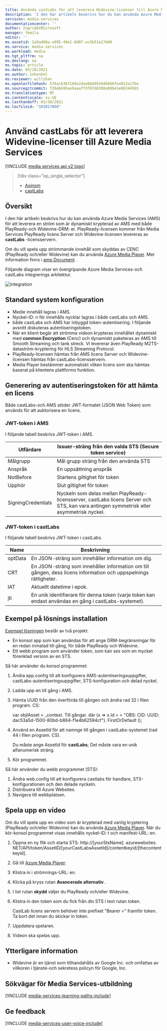 ```yaml
---
title: Använda castLabs för att leverera Widevine-licenser till Azure Media Services | Microsoft Docs
description: 'I den här artikeln beskrivs hur du kan använda Azure Media Services (AMS) för att leverera en ström som är dynamiskt krypterad av AMS med både PlayReady-och Widevine-DRM: er.'
services: media-services
documentationcenter: ''
author: IngridAtMicrosoft
manager: femila
editor: ''
ms.assetid: 2a9a408a-a995-49e1-8d8f-ac5b51e17d40
ms.service: media-services
ms.workload: media
ms.tgt_pltfrm: na
ms.devlang: na
ms.topic: article
ms.date: 03/10/2021
ms.author: inhenkel
ms.reviewer: willzhan
ms.openlocfilehash: 576ac636f166e2daebbb9919d6666fea913a17be
ms.sourcegitcommit: f28ebb95ae9aaaff3f87d8388a09b41e0b3445b5
ms.translationtype: MT
ms.contentlocale: sv-SE
ms.lasthandoff: 03/30/2021
ms.locfileid: "103017060"
---
```

# <a name="using-castlabs-to-deliver-widevine-licenses-to-azure-media-services"></a>Använd castLabs för att leverera Widevine-licenser till Azure Media Services

[!INCLUDE [media services api v2 logo](./includes/v2-hr.md)]
 
> [!div class="op_single_selector"]
> * [Axinom](media-services-axinom-integration.md)
> * [castLabs](media-services-castlabs-integration.md)
> 
> 

## <a name="overview"></a>Översikt

I den här artikeln beskrivs hur du kan använda Azure Media Services (AMS) för att leverera en ström som är dynamiskt krypterad av AMS med både PlayReady-och Widevine-DRM: er. PlayReady-licensen kommer från Media Services PlayReady licens Server och Widevine-licensen levereras av **castLabs** -licensservern.

Om du vill spela upp strömmande innehåll som skyddas av CENC (PlayReady och/eller Widevine) kan du använda  [Azure Media Player](https://aka.ms/azuremediaplayer). Mer information finns i [amp Document](https://amp.azure.net/libs/amp/latest/docs/) .

Följande diagram visar en övergripande Azure Media Services-och castLabs integrerings arkitektur.

![integration](./media/media-services-castlabs-integration/media-services-castlabs-integration.png)

## <a name="typical-system-set-up"></a>Standard system konfiguration

* Medie innehåll lagras i AMS.
* Nyckel-ID: n för innehålls nycklar lagras i både castLabs och AMS.
* både castLabs och AMS har inbyggd token-autentisering. I följande avsnitt diskuteras autentiseringstoken. 
* När en klient begär att strömma videon krypteras innehållet dynamiskt med **common Encryption** (Cenc) och dynamiskt paketeras av AMS till Smooth Streaming och tank streck. Vi levererar även PlayReady M2TS-dataström-kryptering för HLS Streaming Protocol.
* PlayReady-licensen hämtas från AMS licens Server och Widevine-licensen hämtas från castLabs-licensservern. 
* Media Player bestämmer automatiskt vilken licens som ska hämtas baserat på klientens plattforms funktion. 

## <a name="authentication-token-generation-for-getting-a-license"></a>Generering av autentiseringstoken för att hämta en licens

Både castLabs-och AMS stöder JWT-formatet (JSON Web Token) som används för att auktorisera en licens. 

### <a name="jwt-token-in-ams"></a>JWT-token i AMS

I följande tabell beskrivs JWT-token i AMS. 

| Utfärdare | Issuer-sträng från den valda STS (Secure token service) |
| --- | --- |
| Målgrupp |Mål grupp sträng från den använda STS |
| Anspråk |En uppsättning anspråk |
| NotBefore |Startens giltighet för token |
| Upphör |Slut giltighet för token |
| SigningCredentials |Nyckeln som delas mellan PlayReady-licensserver, castLabs licens Server och STS, kan vara antingen symmetrisk eller asymmetrisk nyckel. |

### <a name="jwt-token-in-castlabs"></a>JWT-token i castLabs

I följande tabell beskrivs JWT-token i castLabs. 

| Name | Beskrivning |
| --- | --- |
| optData |En JSON-sträng som innehåller information om dig. |
| CRT |En JSON-sträng som innehåller information om till gången, dess licens information och uppspelnings rättigheter. |
| IAT |Aktuellt datetime i epok. |
| jti |En unik identifierare för denna token (varje token kan endast användas en gång i castLabs-systemet). |

## <a name="sample-solution-setup"></a>Exempel på lösnings installation

[Exempel lösningen](https://github.com/AzureMediaServicesSamples/CastlabsIntegration) består av två projekt:

* En konsol app som kan användas för att ange DRM-begränsningar för en redan inmatad till gång, för både PlayReady och Widevine.
* Ett webb program som använder token, som kan ses som en mycket förenklad version av en STS.

Så här använder du konsol programmet:

1. Ändra app.config till att konfigurera AMS-autentiseringsuppgifter, castLabs-autentiseringsuppgifter, STS-konfiguration och delad nyckel.
2. Ladda upp en till gång i AMS.
3. Hämta UUID från den överförda till gången och ändra rad 32 i filen program. CS:
   
      var objIAsset = _context. Till gångar. där (x => x.Id = = "OBS: CID: UUID: dac53a5d-1500-80bd-b864-f1e4b62594cf"). FirstOrDefault ();
4. Använd en AssetId för att namnge till gången i castLabs-systemet (rad 44 i filen program. CS).
   
   Du måste ange AssetId för **castLabs**; Det måste vara en unik alfanumerisk sträng.
5. Kör programmet.

Så här använder du webb programmet (STS):

1. Ändra web.config till att konfigurera castlabs för handlare, STS-konfigurationen och den delade nyckeln.
2. Distribuera till Azure Websites.
3. Navigera till webbplatsen.

## <a name="playing-back-a-video"></a>Spela upp en video

Om du vill spela upp en video som är krypterad med vanlig kryptering (PlayReady och/eller Widevine) kan du använda [Azure Media Player](https://aka.ms/azuremediaplayer). När du kör-konsol programmet visas innehålls nyckel-ID: t och manifest-URL: en.

1. Öppna en ny flik och starta STS: http://[yourStsName]. azurewebsites. NET/API/token/AssetID/[yourCastLabsAssetId]/contentkeyid/[thecontentkeyid].
2. Gå till [Azure Media Player](https://aka.ms/azuremediaplayer).
3. Klistra in i strömnings-URL: en.
4. Klicka på kryss rutan **Avancerade alternativ** .
5. I list rutan **skydd** väljer du PlayReady och/eller Widevine.
6. Klistra in den token som du fick från din STS i text rutan token. 
   
   CastLab licens servern behöver inte prefixet "Bearer =" framför token. Ta bort det innan du skickar in token.
7. Uppdatera spelaren.
8. Videon ska spelas upp.

## <a name="additional-notes"></a>Ytterligare information

* Widevine är en tjänst som tillhandahålls av Google Inc. och omfattas av villkoren i tjänste-och sekretess policyn för Google, Inc.

## <a name="media-services-learning-paths"></a>Sökvägar för Media Services-utbildning
[!INCLUDE [media-services-learning-paths-include](../../../includes/media-services-learning-paths-include.md)]

## <a name="provide-feedback"></a>Ge feedback
[!INCLUDE [media-services-user-voice-include](../../../includes/media-services-user-voice-include.md)]

